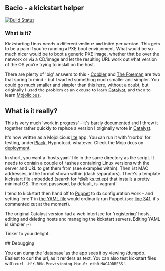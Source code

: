 ## Bacio - a kickstart helper

[![Build Status](https://travis-ci.org/phips/bacio.png)](https://travis-ci.org/phips/bacio)

### What is it?

Kickstarting Linux needs a different vmlinuz and initrd per version. This gets
to be a pain if you're running a PXE boot environment. What would be so much
nicer would be to boot a generic PXE image, whether that be over the network or
via a CD/image and let the resulting URL work out what version of the OS you're
trying to install on the host.

There are plenty of 'big' answers to this - [Cobbler](http://www.cobblerd.org)
and [The Foreman](http://theforeman.org) are two that spring to mind - but I
wanted something much smaller and simpler. You could go much smaller and
simpler than this here, without a doubt, but originally I used the problem as
an excuse to learn [Catalyst](http://catalystframework.org), and then to learn
[Mojolicious](http://mojolicio.us).

## What is it really?

This is very much 'work in progress' - it's barely documented and I threw it
together rather quickly to replace a version I originally wrote in
[Catalyst](http://catalystframework.org).

It's now written as a Mojolicious
[lite](http://mojolicio.us/perldoc/Mojolicious/Lite) app. You can run it with
'morbo' for testing, under [Plack](http://plackperl.org), Hypnotoad, whatever.
Check the Mojo docs on
[deployment](http://mojolicio.us/perldoc/Mojolicious/Guides/Cookbook#DEPLOYMENT).

In short, you want a 'hosts.yaml' file in the same directory as the script. It
needs to contain a couple of hashes containing Linux versions with the server
and URL to get them from (see examples within). Then list MAC addresses, in the
format shown within (dash separators). There's a template kickstart file
embedded (search for ^@@ ks.txt.ep) that installs a pretty minimal OS. The root
password, by default, is 'vagrant'.

I tend to kickstart then hand off to
[Puppet](https://puppetlabs.com/puppet/what-is-puppet/) to do configuration
work - and setting 'cm: 1' in [the YAML
file](https://github.com/phips/bacio/blob/master/hosts.yaml) would ordinarily
run Puppet (see [line
341](https://github.com/phips/bacio/blob/master/bacio.pl#L341), it's commented out
at the moment).

The original Catalyst version had a web interface for 'registering' hosts,
editing and deleting hosts and managing the kickstart servers. Editing YAML is
simpler ;-)

Tinker to your delight.

## Debugging

You can dump the 'database' as the app sees it by viewing /dumpdb. Easiest to
curl the url, as it renders as text. You can also test kickstart files with
`curl -H'X-RHN-Provisioning-Mac-0: eth0 MACADDRESS'`.


